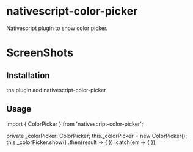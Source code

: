 # nativescript-color-picker

Nativescript plugin to show color picker.

# ScreenShots 


## Installation

tns plugin add nativescript-color-picker

## Usage 

import { ColorPicker } from 'nativescript-color-picker';

private _colorPicker: ColorPicker;
this._colorPicker = new ColorPicker();
this._colorPicker.show()
        .then(result => {
       })
        .catch(err => {
        });
        
        
        
       
